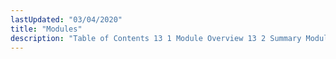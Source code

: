 ```yaml
---
lastUpdated: "03/04/2020"
title: "Modules"
description: "Table of Contents 13 1 Module Overview 13 2 Summary Module Information 13 3 Module Specific Console Commands 13 4 Using Module Specific Console Commands..."
---
```


